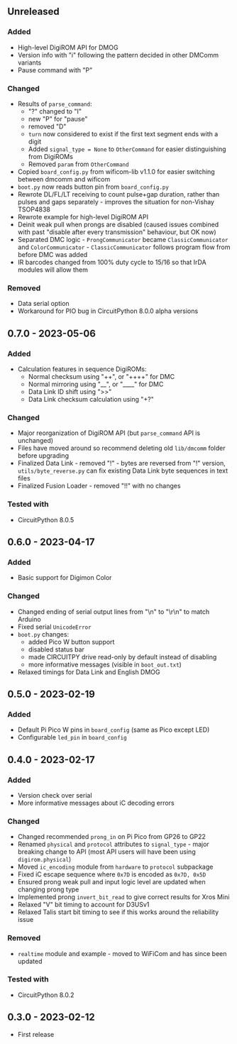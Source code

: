 
## Unreleased
### Added
- High-level DigiROM API for DMOG
- Version info with "i" following the pattern decided in other DMComm variants
- Pause command with "P"
### Changed
- Results of `parse_command`:
    - "?" changed to "I"
    - new "P" for "pause"
    - removed "D"
    - `turn` now considered to exist if the first text segment ends with a digit
    - Added `signal_type = None` to `OtherCommand` for easier distinguishing from DigiROMs
    - Removed `param` from `OtherCommand`
- Copied `board_config.py` from wificom-lib v1.1.0 for easier switching between dmcomm and wificom
- `boot.py` now reads button pin from `board_config.py`
- Rewrote DL/FL/LT receiving to count pulse+gap duration, rather than pulses and gaps separately - improves the situation for non-Vishay TSOP4838
- Rewrote example for high-level DigiROM API
- Deinit weak pull when prongs are disabled (caused issues combined with past "disable after every transmission" behaviour, but OK now)
- Separated DMC logic - `ProngCommunicator` became `ClassicCommunicator` and `ColorCommunicator` - `ClassicCommunicator` follows program flow from before DMC was added
- IR barcodes changed from 100% duty cycle to 15/16 so that IrDA modules will allow them
### Removed
- Data serial option
- Workaround for PIO bug in CircuitPython 8.0.0 alpha versions

## 0.7.0 - 2023-05-06
### Added
- Calculation features in sequence DigiROMs:
    - Normal checksum using "++", or "++++" for DMC
    - Normal mirroring using "__", or "____" for DMC
    - Data Link ID shift using ">>"
    - Data Link checksum calculation using "+?"
### Changed
- Major reorganization of DigiROM API (but `parse_command` API is unchanged)
- Files have moved around so recommend deleting old `lib/dmcomm` folder before upgrading
- Finalized Data Link - removed "!" - bytes are reversed from "!" version, `utils/byte_reverse.py` can fix existing Data Link byte sequences in text files
- Finalized Fusion Loader - removed "!!" with no changes
### Tested with
- CircuitPython 8.0.5

## 0.6.0 - 2023-04-17
### Added
- Basic support for Digimon Color
### Changed
- Changed ending of serial output lines from "\n" to "\r\n" to match Arduino
- Fixed serial `UnicodeError`
- `boot.py` changes:
    - added Pico W button support
    - disabled status bar
    - made CIRCUITPY drive read-only by default instead of disabling
    - more informative messages (visible in `boot_out.txt`)
- Relaxed timings for Data Link and English DMOG

## 0.5.0 - 2023-02-19
### Added
- Default Pi Pico W pins in `board_config` (same as Pico except LED)
- Configurable `led_pin` in `board_config`

## 0.4.0 - 2023-02-17
### Added
- Version check over serial
- More informative messages about iC decoding errors
### Changed
- Changed recommended `prong_in` on Pi Pico from GP26 to GP22
- Renamed `physical` and `protocol` attributes to `signal_type` - major breaking change to API (most API users will have been using `digirom.physical`)
- Moved `ic_encoding` module from `hardware` to `protocol` subpackage
- Fixed iC escape sequence where `0x7D` is encoded as `0x7D, 0x5D`
- Ensured prong weak pull and input logic level are updated when changing prong type
- Implemented prong `invert_bit_read` to give correct results for Xros Mini
- Relaxed "V" bit timing to account for D3USv1
- Relaxed Talis start bit timing to see if this works around the reliability issue
### Removed
- `realtime` module and example - moved to WiFiCom and has since been updated
### Tested with
- CircuitPython 8.0.2

## 0.3.0 - 2023-02-12
- First release
